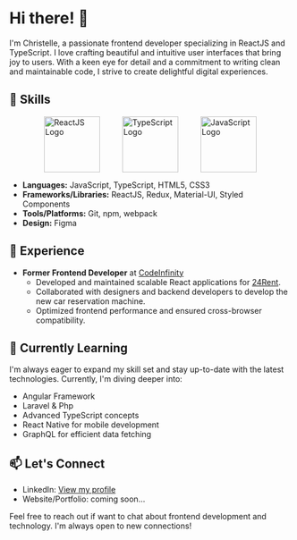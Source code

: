 # Hi there! 👋

I'm Christelle, a passionate frontend developer specializing in ReactJS and TypeScript. I love crafting beautiful and intuitive user interfaces that bring joy to users. With a keen eye for detail and a commitment to writing clean and maintainable code, I strive to create delightful digital experiences.

## 🚀 Skills

<div style="display: flex; justify-content: center;">
    <img src="https://upload.wikimedia.org/wikipedia/commons/a/a7/React-icon.svg" alt="ReactJS Logo" width="100" style="margin: 0 20px;">
    <img src="https://upload.wikimedia.org/wikipedia/commons/4/4c/Typescript_logo_2020.svg" alt="TypeScript Logo" width="100" style="margin: 0 20px;">
    <img src="https://upload.wikimedia.org/wikipedia/commons/6/6a/JavaScript-logo.png" alt="JavaScript Logo" width="100" style="margin: 0 20px;">
</div>

- **Languages:** JavaScript, TypeScript, HTML5, CSS3
- **Frameworks/Libraries:** ReactJS, Redux, Material-UI, Styled Components
- **Tools/Platforms:** Git, npm, webpack
- **Design:** Figma

## 💼 Experience

- **Former Frontend Developer** at [CodeInfinity](https://codeinfinity.co.za/)
  - Developed and maintained scalable React applications for [24Rent](https://www.24rent.fi/).
  - Collaborated with designers and backend developers to develop the new car reservation machine.
  - Optimized frontend performance and ensured cross-browser compatibility.
  
## 🌱 Currently Learning

I'm always eager to expand my skill set and stay up-to-date with the latest technologies. Currently, I'm diving deeper into:

- Angular Framework
- Laravel & Php 
- Advanced TypeScript concepts
- React Native for mobile development
- GraphQL for efficient data fetching

## 📫 Let's Connect

- LinkedIn: [View my profile](https://www.linkedin.com/in/christelle-mans/)
- Website/Portfolio: coming soon...

Feel free to reach out if want to chat about frontend development and technology. I'm always open to new connections!
